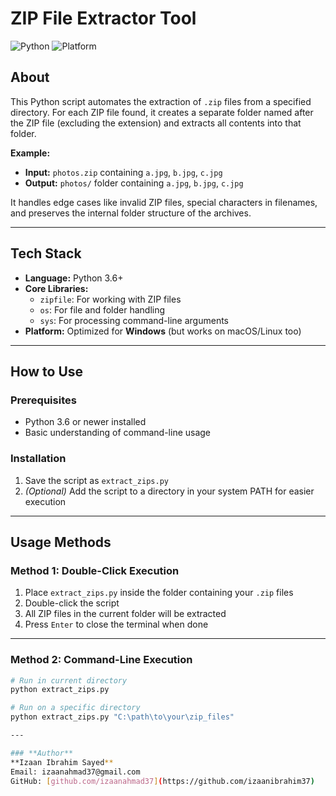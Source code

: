 # ZIP File Extractor Tool

![Python](https://img.shields.io/badge/Python-3.6+-blue?logo=python)
![Platform](https://img.shields.io/badge/Platform-Windows-lightgrey)

## About

This Python script automates the extraction of `.zip` files from a specified directory. For each ZIP file found, it creates a separate folder named after the ZIP file (excluding the extension) and extracts all contents into that folder.

**Example:**

- **Input:** `photos.zip` containing `a.jpg`, `b.jpg`, `c.jpg`  
- **Output:** `photos/` folder containing `a.jpg`, `b.jpg`, `c.jpg`

It handles edge cases like invalid ZIP files, special characters in filenames, and preserves the internal folder structure of the archives.

---

## Tech Stack

- **Language:** Python 3.6+
- **Core Libraries:**
  - `zipfile`: For working with ZIP files
  - `os`: For file and folder handling
  - `sys`: For processing command-line arguments
- **Platform:** Optimized for **Windows** (but works on macOS/Linux too)

---

## How to Use

### Prerequisites
- Python 3.6 or newer installed
- Basic understanding of command-line usage

### Installation
1. Save the script as `extract_zips.py`
2. *(Optional)* Add the script to a directory in your system PATH for easier execution

---

## Usage Methods

### Method 1: Double-Click Execution
1. Place `extract_zips.py` inside the folder containing your `.zip` files
2. Double-click the script
3. All ZIP files in the current folder will be extracted
4. Press `Enter` to close the terminal when done

---

### Method 2: Command-Line Execution

```bash
# Run in current directory
python extract_zips.py

# Run on a specific directory
python extract_zips.py "C:\path\to\your\zip_files"

---

### **Author**  
**Izaan Ibrahim Sayed**  
Email: izaanahmad37@gmail.com  
GitHub: [github.com/izaanahmad37](https://github.com/izaanibrahim37) 


